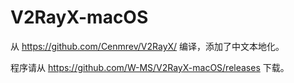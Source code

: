 # V2RayX-macOS
从 https://github.com/Cenmrev/V2RayX/ 编译，添加了中文本地化。

程序请从 https://github.com/W-MS/V2RayX-macOS/releases 下载。
